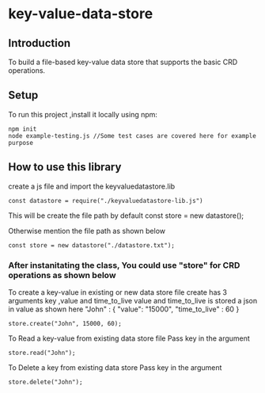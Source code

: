 # key-value-data-store

## Introduction

To build a file-based key-value data store that supports the basic CRD operations.

## Setup

To run this project ,install it locally using npm:

    npm init
    node example-testing.js //Some test cases are covered here for example purpose

## How to use this library

create a js file and import the keyvaluedatastore.lib

    const datastore = require("./keyvaluedatastore-lib.js")

This will be create the file path by default
const store = new datastore();

Otherwise mention the file path as shown below

    const store = new datastore("./datastore.txt");

### After instanitating the class, You could use "store" for CRD operations as shown below

To create a key-value in existing or new data store file
create has 3 arguments key ,value and time_to_live
value and time_to_live is stored a json in value as shown here
        "John" : {
        "value": "15000",
        "time_to_live" : 60
        }

    store.create("John", 15000, 60);

To Read a key-value from existing data store file
Pass key in the argument

    store.read("John");

To Delete a key from existing data store
Pass key in the argument

    store.delete("John");
